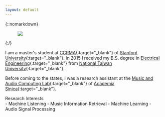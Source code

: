 ```yaml
---
layout: default
---
```


<div class="pretty-links">

{::nomarkdown} 
<figure class="site-profile">
    <img src="{{ site.baseurl }}/assets/img/Ting-Wei_Su.jpg">
</figure>
{:/}

I am a master's student at [CCRMA](https://ccrma.stanford.edu/){:target="_blank"} of [Stanford University](https://www.stanford.edu/){:target="_blank"}.
In 2015 I received my B.S. degree in [Electrical Engineering](https://web.ee.ntu.edu.tw/){:target="_blank"} from [National Taiwan University](http://www.ntu.edu.tw){:target="_blank"}. 

Before coming to the states, I was a research assistant at the [Music and Audio Computing Lab](http://mac.citi.sinica.edu.tw){:target="_blank"} of [Academia Sinica](https://www.sinica.edu.tw){:target="_blank"}.

<!-- #### This site is still under construction... -->


<div class="lead lead-about">Research Interests
</div>
- Machine Listening
- Music Information Retrieval
- Machine Learning
- Audio Signal Processing

<!-- Neve aethere orbe hic *virginis trunco* in spreto diuque latarumque, mea? Ultima
sulcum antris conlapsosque potiere curvat Phasias superas adpulit vertex est
Elei est fumificisque, puniceo? Et dulcis me Argo precibus: haec blanditiae
[candida](http://murmure.org/.html). -->

</div>